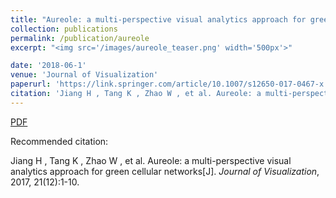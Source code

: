 ```yaml
---
title: "Aureole: a multi-perspective visual analytics approach for green cellular networks"
collection: publications
permalink: /publication/aureole
excerpt: "<img src='/images/aureole_teaser.png' width='500px'>"

date: '2018-06-1'
venue: 'Journal of Visualization'
paperurl: 'https://link.springer.com/article/10.1007/s12650-017-0467-x'
citation: 'Jiang H , Tang K , Zhao W , et al. Aureole: a multi-perspective visual analytics approach for green cellular networks[J]. Journal of Visualization, 2017, 21(12):1-10.'
---
```


[PDF](http://www.swustvis.cn/media/filer_public/filer_public/ff/de/ffdefdf1-0b16-4ef9-9b71-6531d1d1b382/aureole-jov-jiang.pdf)

Recommended citation: 

Jiang H , Tang K , Zhao W , et al. Aureole: a multi-perspective visual analytics approach for green cellular networks[J]. <i>Journal of Visualization</i>, 2017, 21(12):1-10.
